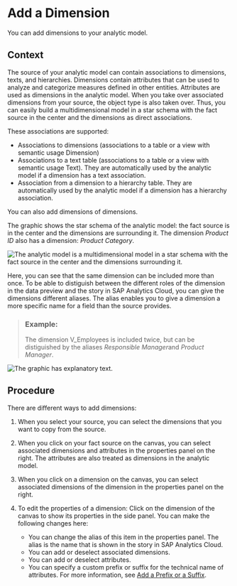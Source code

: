 <!-- loio4caf0987e7c7460e878fb574f04bd6a4 -->

# Add a Dimension

You can add dimensions to your analytic model.



## Context

The source of your analytic model can contain associations to dimensions, texts, and hierarchies. Dimensions contain attributes that can be used to analyze and categorize measures defined in other entities. Attributes are used as dimensions in the analytic model. When you take over associated dimensions from your source, the object type is also taken over. Thus, you can easily build a multidimensional model in a star schema with the fact source in the center and the dimensions as direct associations.

These associations are supported:

-   Associations to dimensions \(associations to a table or a view with semantic usage Dimension\)
-   Associations to a text table \(associations to a table or a view with semantic usage Text\). They are automatically used by the analytic model if a dimension has a text association.
-   Association from a dimension to a hierarchy table. They are automatically used by the analytic model if a dimension has a hierarchy association.

You can also add dimensions of dimensions.

The graphic shows the star schema of the analytic model: the fact source is in the center and the dimensions are surrounding it. The dimension *Product ID* also has a dimension: *Product Category*.

![The analytic model is a multidimensional model in a star schema with the fact source in the center and the dimensions surrounding it.](images/DWC_-_Analytic_model_star_1587456.png)

Here, you can see that the same dimension can be included more than once. To be able to distiguish between the different roles of the dimension in the data preview and the story in SAP Analytics Cloud, you can give the dimensions different aliases. The alias enables you to give a dimension a more specific name for a field than the source provides.

> ### Example:  
> The dimension V\_Employees is included twice, but can be distiguished by the aliases *Responsible Manager*and *Product Manager*.

![The graphic has explanatory text.](images/DWC_-_analytic_model_dimensions_8e178de.png)



## Procedure

There are different ways to add dimensions:

1.  When you select your source, you can select the dimensions that you want to copy from the source.

2.  When you click on your fact source on the canvas, you can select associated dimensions and attributes in the properties panel on the right. The attributes are also treated as dimensions in the analytic model.

3.  When you click on a dimension on the canvas, you can select associated dimensions of the dimension in the properties panel on the right.

4.  To edit the properties of a dimension: Click on the dimension of the canvas to show its properties in the side panel. You can make the following changes here:

    -   You can change the alias of this item in the properties panel. The alias is the name that is shown in the story in SAP Analytics Cloud.
    -   You can add or deselect associated dimensions.
    -   You can add or deselect attributes.
    -   You can specify a custom prefix or suffix for the technical name of attributes. For more information, see [Add a Prefix or a Suffix](add-a-prefix-or-a-suffix-0373c60.md).


